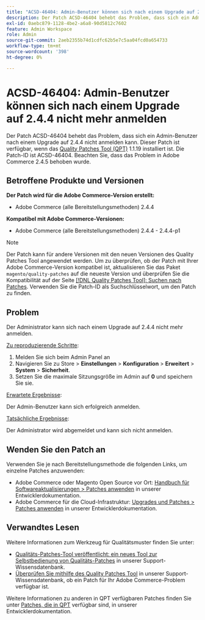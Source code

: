 ```yaml
---
title: "ACSD-46404: Admin-Benutzer können sich nach einem Upgrade auf 2.4.4 nicht anmelden."
description: Der Patch ACSD-46404 behebt das Problem, dass sich ein Admin-Benutzer nach einem Upgrade auf 2.4.4 nicht anmelden kann. Dieser Patch ist verfügbar, wenn das [Quality Patches Tool (QPT)](/help/announcements/adobe-commerce-announcements/magento-quality-patches-released-new-tool-to-self-serve-quality-patches.md) 1.1.19 installiert ist. Die Patch-ID ist ACSD-46404. Beachten Sie, dass das Problem in Adobe Commerce 2.4.5 behoben wurde.
exl-id: 0aebc879-1128-4be2-a6a8-90d5812c7602
feature: Admin Workspace
role: Admin
source-git-commit: 2aeb2355b74d1cdfc62b5e7c5aa04fcd0a654733
workflow-type: tm+mt
source-wordcount: '398'
ht-degree: 0%

---
```


# ACSD-46404: Admin-Benutzer können sich nach einem Upgrade auf 2.4.4 nicht mehr anmelden

Der Patch ACSD-46404 behebt das Problem, dass sich ein Admin-Benutzer nach einem Upgrade auf 2.4.4 nicht anmelden kann. Dieser Patch ist verfügbar, wenn das [Quality Patches Tool (QPT)](/help/announcements/adobe-commerce-announcements/magento-quality-patches-released-new-tool-to-self-serve-quality-patches.md) 1.1.19 installiert ist. Die Patch-ID ist ACSD-46404. Beachten Sie, dass das Problem in Adobe Commerce 2.4.5 behoben wurde.

## Betroffene Produkte und Versionen

**Der Patch wird für die Adobe Commerce-Version erstellt:**

* Adobe Commerce (alle Bereitstellungsmethoden) 2.4.4

**Kompatibel mit Adobe Commerce-Versionen:**

* Adobe Commerce (alle Bereitstellungsmethoden) 2.4.4 - 2.4.4-p1

>[!NOTE]
>
>Der Patch kann für andere Versionen mit den neuen Versionen des Quality Patches Tool angewendet werden. Um zu überprüfen, ob der Patch mit Ihrer Adobe Commerce-Version kompatibel ist, aktualisieren Sie das Paket `magento/quality-patches` auf die neueste Version und überprüfen Sie die Kompatibilität auf der Seite [[!DNL Quality Patches Tool]: Suchen nach Patches](https://experienceleague.adobe.com/tools/commerce-quality-patches/index.html). Verwenden Sie die Patch-ID als Suchschlüsselwort, um den Patch zu finden.

## Problem

Der Administrator kann sich nach einem Upgrade auf 2.4.4 nicht mehr anmelden.

<u>Zu reproduzierende Schritte</u>:

1. Melden Sie sich beim Admin Panel an
1. Navigieren Sie zu Store > **Einstellungen** > **Konfiguration** > **Erweitert** > **System** > **Sicherheit**.
1. Setzen Sie die maximale Sitzungsgröße im Admin auf **0** und speichern Sie sie.

<u>Erwartete Ergebnisse</u>:

Der Admin-Benutzer kann sich erfolgreich anmelden.

<u>Tatsächliche Ergebnisse</u>:

Der Administrator wird abgemeldet und kann sich nicht anmelden.

## Wenden Sie den Patch an

Verwenden Sie je nach Bereitstellungsmethode die folgenden Links, um einzelne Patches anzuwenden:

* Adobe Commerce oder Magento Open Source vor Ort: [Handbuch für Softwareaktualisierungen > Patches anwenden](https://experienceleague.adobe.com/en/docs/commerce-operations/tools/quality-patches-tool/usage) in unserer Entwicklerdokumentation.
* Adobe Commerce für die Cloud-Infrastruktur: [Upgrades und Patches > Patches anwenden](https://experienceleague.adobe.com/en/docs/commerce-cloud-service/user-guide/develop/upgrade/apply-patches) in unserer Entwicklerdokumentation.

## Verwandtes Lesen

Weitere Informationen zum Werkzeug für Qualitätsmuster finden Sie unter:

* [Qualitäts-Patches-Tool veröffentlicht: ein neues Tool zur Selbstbedienung von Qualitäts-Patches](/help/announcements/adobe-commerce-announcements/magento-quality-patches-released-new-tool-to-self-serve-quality-patches.md) in unserer Support-Wissensdatenbank.
* [Überprüfen Sie mithilfe des Quality Patches Tool](/help/support-tools/patches-available-in-qpt-tool/check-patch-for-magento-issue-with-magento-quality-patches.md) in unserer Support-Wissensdatenbank, ob ein Patch für Ihr Adobe Commerce-Problem verfügbar ist.

Weitere Informationen zu anderen in QPT verfügbaren Patches finden Sie unter [Patches, die in QPT](https://experienceleague.adobe.com/tools/commerce-quality-patches/index.html) verfügbar sind, in unserer Entwicklerdokumentation.
